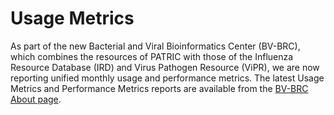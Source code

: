 # Usage Metrics
As part of the new Bacterial and Viral Bioinformatics Center (BV-BRC), which combines the resources of PATRIC with those of the Influenza Resource Database (IRD) and Virus Pathogen Resource (ViPR), we are now reporting unified monthly usage and performance metrics. The latest Usage Metrics and Performance Metrics reports are available from the <a href="https://bv-brc.org/about">BV-BRC About page<a/>. 
